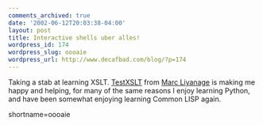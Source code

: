 ```yaml
---
comments_archived: true
date: '2002-06-12T20:03:38-04:00'
layout: post
title: Interactive shells uber alles!
wordpress_id: 174
wordpress_slug: oooaie
wordpress_url: http://www.decafbad.com/blog/?p=174
---
```

<p>Taking a stab at learning XSLT.  <a href="http://www.entropy.ch/software/macosx/welcome.html#testxslt">TestXSLT</a> from <a href="http://www.entropy.ch/home/welcome.html">Marc Liyanage</a> is making me happy and helping, for many of the same reasons I enjoy learning Python, and have been somewhat enjoying learning Common LISP again.</p>
<!--more-->
shortname=oooaie
